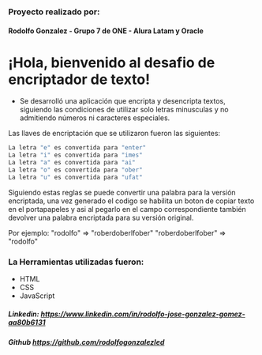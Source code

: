 ### Proyecto realizado por:
#### Rodolfo Gonzalez - Grupo 7 de ONE - Alura Latam y Oracle

# ¡Hola, bienvenido al desafio de encriptador de texto!
- Se desarrolló una aplicación que encripta y desencripta textos, siguiendo las condiciones de utilizar solo letras minusculas y no admitiendo números ni caracteres especiales.


Las llaves de encriptación que se utilizaron fueron las siguientes:
```sh
La letra "e" es convertida para "enter"
La letra "i" es convertida para "imes"
La letra "a" es convertida para "ai"
La letra "o" es convertida para "ober"
La letra "u" es convertida para "ufat"
```

Siguiendo estas reglas se puede convertir una palabra para la versión encriptada, una vez generado el codigo se habilita un boton de copiar texto en el portapapeles y asi al pegarlo en el campo correspondiente también devolver una palabra encriptada para su versión original.

Por ejemplo:
"rodolfo" => "roberdoberlfober"
"roberdoberlfober" => "rodolfo"


### La Herramientas utilizadas fueron:
* HTML
* CSS
* JavaScript


##### Linkedin: https://www.linkedin.com/in/rodolfo-jose-gonzalez-gomez-aa80b6131
##### Github https://github.com/rodolfogonzalezled